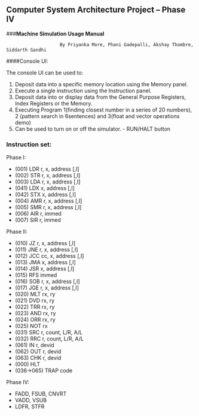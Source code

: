 ## Computer System Architecture Project – Phase IV
###**Machine Simulation Usage Manual**
```
					By Priyanka More, Phani Gadepalli, Akshay Thombre, Siddarth Gandhi
```
####Console UI:


The console UI can be used to:
1. Deposit data into a specific memory location using the Memory panel.
2. Execute a single instruction using the Instruction panel.
3. Deposit data into or display data from the General Purpose Registers, Index Registers or the Memory.
4. Executing Program 1(finding closest number in a series of 20 numbers), 2 (pattern search in 6sentences) and 3(float and vector operations demo)
5. Can be used to turn on or off the simulator. - RUN/HALT button

### Instruction set:

Phase I:

- (001) LDR r, x, address [,I] 
- (002) STR r, x, address [,I] 
- (003) LDA r, x, address [,I] 
- (041) LDX x, address [,I] 
- (042) STX x, address [,I]
- (004) AMR r, x, address [,I] 
- (005) SMR r, x, address [,I] 
- (006) AIR r, immed 
- (007) SIR r, immed

Phase II:

- (010) JZ r, x, address [,I]
- (011) JNE r, x, address [,I]
- (012) JCC cc, x, address [,I]
- (013) JMA x, address [,I]
- (014) JSR x, address [,I]
- (015) RFS immed
- (016) SOB r, x, address [,I]
- (017) JGE r, x, address [,I]
- (020) MLT rx, ry
- (021) DVD rx, ry
- (022) TRR rx, ry
- (023) AND rx, ry
- (024) ORR rx, ry
- (025) NOT rx
- (031) SRC r, count, L/R, A/L
- (032) RRC r, count, L/R, A/L
- (061) IN r, devid
- (062) OUT r, devid
- (063) CHK r, devid
- (000) HLT
- (036->065) TRAP code

Phase IV:

- FADD, FSUB, CNVRT
- VADD, VSUB
- LDFR, STFR
